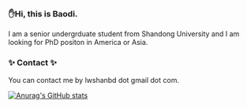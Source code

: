 ### ✋Hi, this is Baodi. 

I am a senior undergrduate student from Shandong University and I am looking for PhD positon in America or Asia.

### ✨ Contact ✨

You can contact me by lwshanbd dot gmail dot com.

[![Anurag's GitHub stats](https://github-readme-stats.vercel.app/api?username=lwshanbd&theme=cobalt&show_icons=true&include_all_commits=true)](https://github.com/anuraghazra/github-readme-stats)


<!--
**lwshanbd/lwshanbd** is a ✨ _special_ ✨ repository because its `README.md` (this file) appears on your GitHub profile.

Here are some ideas to get you started:

- 🔭 I’m currently working on ...
- 🌱 I’m currently learning ...
- 👯 I’m looking to collaborate on ...
- 🤔 I’m looking for help with ...
- 💬 Ask me about ...
- 📫 How to reach me: ...
- 😄 Pronouns: ...
- ⚡ Fun fact: ...
-->
